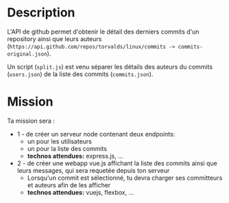 # Description

L'API de github permet d'obtenir le détail des derniers commits d'un repository ainsi que leurs auteurs (`https://api.github.com/repos/torvalds/linux/commits -> commits-original.json`).

Un script (`split.js`) est venu séparer les détails des auteurs du commits (`users.json`) de la liste des commits (`commits.json`).

# Mission

Ta mission sera :

- 1 - de créer un serveur node contenant deux endpoints:
  - un pour les utilisateurs
  - un pour la liste des commits
  - **technos attendues:** express.js, ...
- 2 - de créer une webapp vue.js affichant la liste des commits ainsi que leurs messages, qui sera requetée depuis ton serveur
  - Lorsqu'un commit est sélectionné, tu devra charger ses committeurs et auteurs afin de les afficher
  - **technos attendues:** vuejs, flexbox, ...
